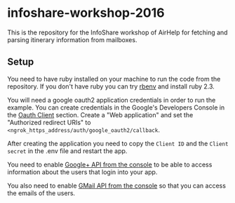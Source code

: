 # infoshare-workshop-2016

This is the repository for the InfoShare workshop of AirHelp for fetching and parsing itinerary information from mailboxes.

## Setup

You need to have ruby installed on your machine to run the code from the repository. If you don't have ruby you can try [rbenv](https://github.com/rbenv/rbenv) and install ruby 2.3.

You will need a google oauth2 application credentials in order to run the example. You can create credentials in the Google's Developers Console in the [Oauth Client](https://console.developers.google.com/apis/credentials/oauthclient) section. Create a "Web application" and set the "Authorized redirect URIs" to `<ngrok_https_address/auth/google_oauth2/callback`.

After creating the application you need to copy the `Client ID` and the `Client secret` in the .env file and restart the app.

You need to enable [Google+ API from the console](https://console.developers.google.com/apis/api/plus/overview) to be able to access information about the users that login into your app.

You also need to enable [GMail API from the console](https://console.developers.google.com/apis/api/gmail/overview) so that you can access the emails of the users.
